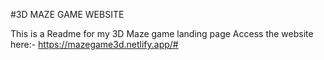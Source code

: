 #3D MAZE GAME WEBSITE

This is a Readme for my 3D Maze game landing page
Access the website here:- https://mazegame3d.netlify.app/#
